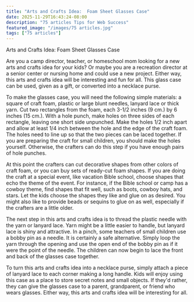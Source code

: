 ```yaml
---
title: "Arts and Crafts Idea:  Foam Sheet Glasses Case"
date: 2025-11-29T16:43:24-08:00
description: "75 articles Tips for Web Success"
featured_image: "/images/75 articles.jpg"
tags: ["75 articles"]
---
```


Arts and Crafts Idea:  Foam Sheet Glasses Case

Are you a camp director, teacher, or homeschool mom looking for a new arts and crafts idea for your kids?  Or maybe you are a recreation director at a senior center or nursing home and could use a new project.  Either way, this arts and crafts idea will be interesting and fun for all.  This glass case can be used, given as a gift, or converted into a necklace purse.

To make the glasses case, you will need the following simple materials:  a square of craft foam, plastic or large blunt needles, lanyard lace or thick yarn.  Cut two rectangles from the foam, each 3-1/2 inches (9 cm.) by 6 inches (15 cm.).  With a hole punch, make holes on three sides of each rectangle, leaving one short side unpunched.  Make the holes 1/2 inch apart and allow at least 1/4 inch between the hole and the edge of the craft foam.  The holes need to line up so that the two pieces can be laced together.  If you are preparing the craft for small children, you should make the holes yourself.  Otherwise, the crafters can do this step if you have enough pairs of hole punches.

At this point the crafters can cut decorative shapes from other colors of craft foam, or you can buy sets of ready-cut foam shapes.  If you are doing the craft at a special event, like vacation Bible school, choose shapes that echo the theme of the event.  For instance, if the Bible school or camp has a cowboy theme, find shapes that fit well, such as boots, cowboy hats, and stars.  Let the kids choose the shapes they like and glue on as desired.  You might also like to provide beads or sequins to glue on as well, especially if the crafters are a little older.

The next step in this arts and crafts idea is to thread the plastic needle with the yarn or lanyard lace.  Yarn might be a little easier to handle, but lanyard lace is shiny and attractive.  In a pinch, some teachers of small children use a bobby pin as a needle.  It is certainly a safe alternative.  Simply loop the yarn through the opening and use the open end of the bobby pin as if it were the point of the needle.  The children can now begin to lace the front and back of the glasses case together.

To turn this arts and crafts idea into a necklace purse, simply attach a piece of lanyard lace to each corner making a long handle.  Kids will enjoy using this case as a place to store secret notes and small objects.  If they'd rather, they can give the glasses case to a parent, grandparent, or friend who wears glasses.  Either way, this arts and crafts idea will be interesting for all.



